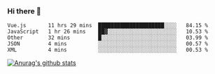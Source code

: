 ### Hi there 👋



<!--
**webB1an/webB1an** is a ✨ _special_ ✨ repository because its `README.md` (this file) appears on your GitHub profile.

Here are some ideas to get you started:

- 🔭 I’m currently working on ...
- 🌱 I’m currently learning ...
- 👯 I’m looking to collaborate on ...
- 🤔 I’m looking for help with ...
- 💬 Ask me about ...
- 📫 How to reach me: ...
- 😄 Pronouns: ...
- ⚡ Fun fact: ...
-->

<!--START_SECTION:waka-->

```text
Vue.js       11 hrs 29 mins  █████████████████████░░░░   84.15 %
JavaScript   1 hr 26 mins    ██▓░░░░░░░░░░░░░░░░░░░░░░   10.53 %
Other        32 mins         █░░░░░░░░░░░░░░░░░░░░░░░░   03.99 %
JSON         4 mins          ░░░░░░░░░░░░░░░░░░░░░░░░░   00.57 %
XML          4 mins          ░░░░░░░░░░░░░░░░░░░░░░░░░   00.53 %
```

<!--END_SECTION:waka-->


[![Anurag's github stats](https://github-readme-stats.vercel.app/api?username=webB1an&show_icons=true&theme=radical)](https://github.com/anuraghazra/github-readme-stats)

